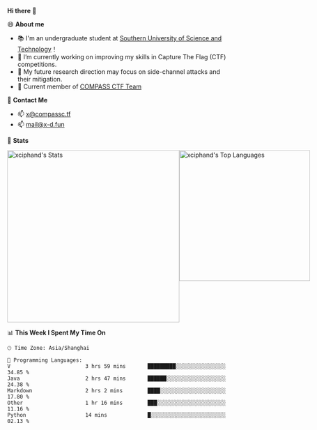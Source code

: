 **Hi there** 👋


😄 **About me**

- 📚 I'm an undergraduate student at [Southern University of Science and Technology](https://www.sustech.edu.cn)！
- 🌱 I’m currently working on improving my skills in Capture The Flag (CTF) competitions.
- 🔭 My future research direction may focus on side-channel attacks and their mitigation.
- 🚩 Current member of [COMPASS CTF Team](https://blog.compassc.tf/) 

👋 **Contact Me**

- 📫 [x@compassc.tf](mailto:x@compassc.tf)
- 📫 [mail@x-d.fun](mailto:mail@x-d.fun)

🌟 **Stats**

<div style="display: flex; justify-content: space-between;">
  <img src="https://github-readme-stats-ten-dusky-26.vercel.app/api?username=xciphand&theme=vue-dark&show_icons=true&hide_border=true&count_private=true" alt="xciphand's Stats" width="395" />
  <img src="https://github-readme-stats-ten-dusky-26.vercel.app/api/top-langs/?username=xciphand&theme=vue-dark&show_icons=true&hide_border=true&layout=compact" alt="xciphand's Top Languages" width="300" />
</div>


<!--START_SECTION:waka-->
📊 **This Week I Spent My Time On** 

```text
🕑︎ Time Zone: Asia/Shanghai

💬 Programming Languages: 
V                        3 hrs 59 mins       █████████░░░░░░░░░░░░░░░░   34.85 % 
Java                     2 hrs 47 mins       ██████░░░░░░░░░░░░░░░░░░░   24.38 % 
Markdown                 2 hrs 2 mins        ████░░░░░░░░░░░░░░░░░░░░░   17.80 % 
Other                    1 hr 16 mins        ███░░░░░░░░░░░░░░░░░░░░░░   11.16 % 
Python                   14 mins             █░░░░░░░░░░░░░░░░░░░░░░░░   02.13 % 
```


<!--END_SECTION:waka-->
